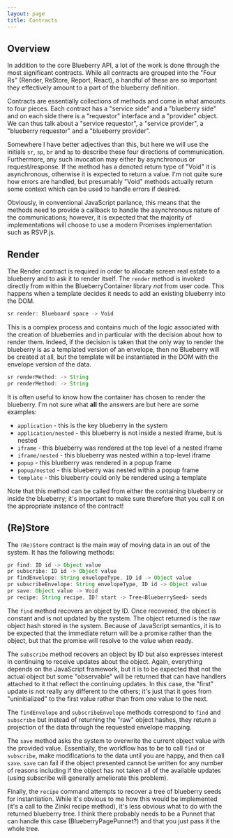 ```yaml
---
layout: page
title: Contracts
---
```


## Overview

In addition to the core Blueberry API, a lot of the work is done
through the most significant contracts.  While all contracts are
grouped into the "Four Rs" (Render, ReStore, Report, React), a handful
of these are so important they effectively amount to a part of the
blueberry definition.

Contracts are essentially collections of methods and come in what
amounts to four pieces.  Each contract has a "service side" and a
"blueberry side" and on each side there is a "requestor" interface and
a "provider" object.  We can thus talk about a "service requestor", a
"service provider", a "blueberry requestor" and a "blueberry
provider".

Somewhere I have better adjectives than this, but here we will use the
initials `sr`, `sp`, `br` and `bp` to describe these four directions
of communication.  Furthermore, any such invocation may either by
asynchronous or request/response.  If the method has a denoted return
type of "Void" it is asynchronous, otherwise it is expected to return
a value.  I'm not quite sure how errors are handled, but presumably
"Void" methods actually return some context which can be used to
handle errors if desired.

Obviously, in conventional JavaScript parlance, this means that the
methods need to provide a callback to handle the asynchronous nature
of the communications; however, it is expected that the majority of
implementations will choose to use a modern Promises implementation
such as RSVP.js.

## Render

The Render contract is required in order to allocate screen real
estate to a blueberry and to ask it to render itself.  The `render`
method is invoked directly from within the BlueberryContainer library
_not_ from user code.  This happens when a template decides it needs
to add an existing blueberry into the DOM.

```javascript
sr render: Blueboard space -> Void
```

This is a complex process and contains much of the logic associated
with the creation of blueberries and in particular with the decision
about how to render them.  Indeed, if the decision is taken that the
only way to render the blueberry is as a templated version of an
envelope, then no Blueberry will be created at all, but the template
will be instantiated in the DOM with the envelope version of the data.

```javascript
sr renderMethod: -> String
pr renderMethod: -> String
```

It is often useful to know how the container has chosen to render the
blueberry.  I'm not sure what **all** the answers are but here are
some examples:

* `application` - this is the key blueberry in the system
* `application/nested` - this blueberry is not inside a nested iframe,
but is nested
* `iframe` - this blueberry was rendered at the top level of a nested
iframe
* `iframe/nested` - this blueberry was nested within a top-level
iframe
* `popup` - this blueberry was rendered in a popup frame
* `popup/nested` - this blueberry was nested within a popup frame
* `template` - this blueberry could only be rendered using a template

Note that this method can be called from either the containing
blueberry or inside the blueberry; it's important to make sure
therefore that you call it on the appropriate instance of the
contract!

## (Re)Store

The `(Re)Store` contract is the main way of moving data in an out of
the system.  It has the following methods:

```javascript
pr find: ID id -> Object value
pr subscribe: ID id -> Object value
pr findEnvelope: String envelopeType, ID id -> Object value
pr subscribeEnvelope: String envelopeType, ID id -> Object value
pr save: Object value -> Void
pr recipe: String recipe, ID? start -> Tree<BlueberrySeed> seeds
```

The `find` method recovers an object by ID.  Once recovered, the
object is constant and is not updated by the system.  The object
returned is the raw object hash stored in the system.  Because of
JavaScript semantics, it is to be expected that the immediate return
will be a promise rather than the object, but that the promise will
resolve to the value when ready.

The `subscribe` method recovers an object by ID but also expresses
interest in continuing to receive updates about the object.  Again,
everything depends on the JavaScript framework, but it is to be
expected that not the actual object but some "observable" will be
returned that can have handlers attached to it that reflect the
continuing updates.  In this case, the "first" update is not really
any different to the others; it's just that it goes from
"uninitialized" to the first value rather than from one value to the
next.

The `findEnvelope` and `subscribeEnvelope` methods correspond to
`find` and `subscribe` but instead of returning the "raw" object
hashes, they return a projection of the data through the requested
envelope mapping.

The `save` method asks the system to overwrite the current object
value with the provided value.  Essentially, the workflow has to be to
call `find` or `subscribe`, make modifications to the data until you
are happy, and then call `save`.  `save` can fail if the object
presented cannot be written for any number of reasons including if the
object has not taken all of the available updates (using subscribe
will generally ameliorate this problem).

Finally, the `recipe` command attempts to recover a tree of blueberry
seeds for instantiation.  While it's obvious to me how this would be
implemented (it's a call to the Ziniki recipe method), it's less
obvious what to do with the returned blueberry tree.  I think there
probably needs to be a Punnet that can handle this case
(BlueberryPagePunnet?) and that you just pass it the whole tree.